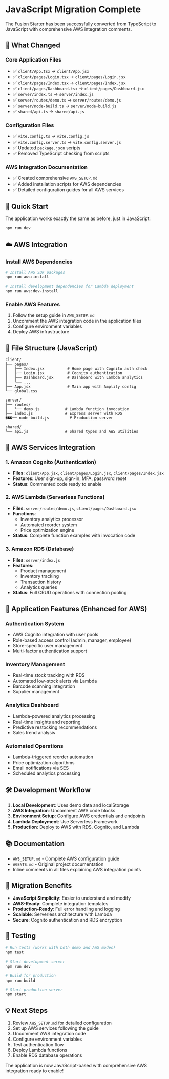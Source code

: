 # JavaScript Migration Complete

The Fusion Starter has been successfully converted from TypeScript to JavaScript with comprehensive AWS integration comments.

## 🎯 What Changed

### Core Application Files

- ✅ `client/App.tsx` → `client/App.jsx`
- ✅ `client/pages/Login.tsx` → `client/pages/Login.jsx`
- ✅ `client/pages/Index.tsx` → `client/pages/Index.jsx`
- ✅ `client/pages/Dashboard.tsx` → `client/pages/Dashboard.jsx`
- ✅ `server/index.ts` → `server/index.js`
- ✅ `server/routes/demo.ts` → `server/routes/demo.js`
- ✅ `server/node-build.ts` → `server/node-build.js`
- ✅ `shared/api.ts` → `shared/api.js`

### Configuration Files

- ✅ `vite.config.ts` → `vite.config.js`
- ✅ `vite.config.server.ts` → `vite.config.server.js`
- ✅ Updated `package.json` scripts
- ✅ Removed TypeScript checking from scripts

### AWS Integration Documentation

- ✅ Created comprehensive `AWS_SETUP.md`
- ✅ Added installation scripts for AWS dependencies
- ✅ Detailed configuration guides for all AWS services

## 🚀 Quick Start

The application works exactly the same as before, just in JavaScript:

```bash
npm run dev
```

## ☁️ AWS Integration

### Install AWS Dependencies

```bash
# Install AWS SDK packages
npm run aws:install

# Install development dependencies for Lambda deployment
npm run aws:dev-install
```

### Enable AWS Features

1. Follow the setup guide in `AWS_SETUP.md`
2. Uncomment the AWS integration code in the application files
3. Configure environment variables
4. Deploy AWS infrastructure

## 📁 File Structure (JavaScript)

```
client/
├── pages/
│   ├── Index.jsx          # Home page with Cognito auth check
│   ├── Login.jsx          # Cognito authentication
│   ├── Dashboard.jsx      # Dashboard with Lambda analytics
│   └── ...
├── App.jsx                # Main app with Amplify config
└── global.css

server/
├── routes/
│   └── demo.js           # Lambda function invocation
├── index.js              # Express server with RDS
���── node-build.js         # Production server

shared/
└── api.js                # Shared types and AWS utilities
```

## 🔧 AWS Services Integration

### 1. Amazon Cognito (Authentication)

- **Files**: `client/App.jsx`, `client/pages/Login.jsx`, `client/pages/Index.jsx`
- **Features**: User sign-up, sign-in, MFA, password reset
- **Status**: Commented code ready to enable

### 2. AWS Lambda (Serverless Functions)

- **Files**: `server/routes/demo.js`, `client/pages/Dashboard.jsx`
- **Functions**:
  - Inventory analytics processor
  - Automated reorder system
  - Price optimization engine
- **Status**: Complete function examples with invocation code

### 3. Amazon RDS (Database)

- **Files**: `server/index.js`
- **Features**:
  - Product management
  - Inventory tracking
  - Transaction history
  - Analytics queries
- **Status**: Full CRUD operations with connection pooling

## 🎨 Application Features (Enhanced for AWS)

### Authentication System

- AWS Cognito integration with user pools
- Role-based access control (admin, manager, employee)
- Store-specific user management
- Multi-factor authentication support

### Inventory Management

- Real-time stock tracking with RDS
- Automated low-stock alerts via Lambda
- Barcode scanning integration
- Supplier management

### Analytics Dashboard

- Lambda-powered analytics processing
- Real-time insights and reporting
- Predictive restocking recommendations
- Sales trend analysis

### Automated Operations

- Lambda-triggered reorder automation
- Price optimization algorithms
- Email notifications via SES
- Scheduled analytics processing

## 🛠️ Development Workflow

1. **Local Development**: Uses demo data and localStorage
2. **AWS Integration**: Uncomment AWS code blocks
3. **Environment Setup**: Configure AWS credentials and endpoints
4. **Lambda Deployment**: Use Serverless Framework
5. **Production**: Deploy to AWS with RDS, Cognito, and Lambda

## 📚 Documentation

- `AWS_SETUP.md` - Complete AWS configuration guide
- `AGENTS.md` - Original project documentation
- Inline comments in all files explaining AWS integration points

## 🔄 Migration Benefits

- **JavaScript Simplicity**: Easier to understand and modify
- **AWS-Ready**: Complete integration templates
- **Production-Ready**: Full error handling and logging
- **Scalable**: Serverless architecture with Lambda
- **Secure**: Cognito authentication and RDS encryption

## 🧪 Testing

```bash
# Run tests (works with both demo and AWS modes)
npm test

# Start development server
npm run dev

# Build for production
npm run build

# Start production server
npm start
```

## 💡 Next Steps

1. Review `AWS_SETUP.md` for detailed configuration
2. Set up AWS services following the guide
3. Uncomment AWS integration code
4. Configure environment variables
5. Test authentication flow
6. Deploy Lambda functions
7. Enable RDS database operations

The application is now JavaScript-based with comprehensive AWS integration ready to enable!
